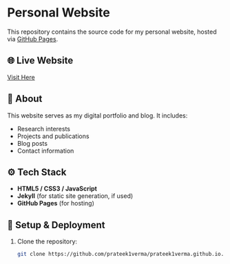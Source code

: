 # Personal Website

This repository contains the source code for my personal website, hosted via [GitHub Pages](https://pages.github.com).

## 🌐 Live Website
[Visit Here](https://prateek1verma.github.io)  

## 📖 About
This website serves as my digital portfolio and blog. It includes:
- Research interests
- Projects and publications
- Blog posts
- Contact information

## ⚙️ Tech Stack
- **HTML5 / CSS3 / JavaScript**
- **Jekyll** (for static site generation, if used)
- **GitHub Pages** (for hosting)

## 🚀 Setup & Deployment
1. Clone the repository:
   ```bash
   git clone https://github.com/prateek1verma/prateek1verma.github.io.git
